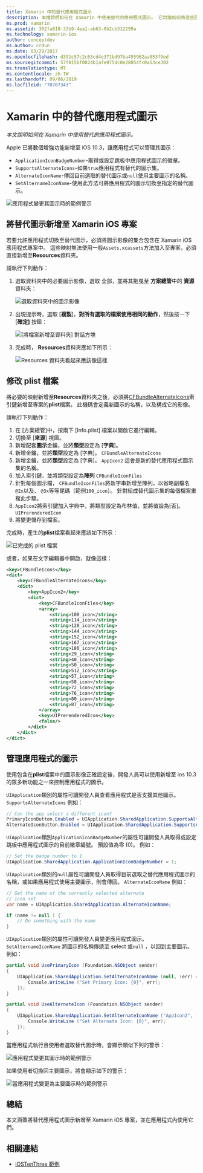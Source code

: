 ```yaml
---
title: Xamarin 中的替代應用程式圖示
description: 本檔說明如何在 Xamarin 中使用替代的應用程式圖示。 它討論如何將這些圖示新增至 Xamarin 專案、如何修改 plist 檔案，以及如何以程式設計方式管理應用程式的圖示。
ms.prod: xamarin
ms.assetid: 302fa818-33b9-4ea1-ab63-0b2cb312299a
ms.technology: xamarin-ios
author: conceptdev
ms.author: crdun
ms.date: 03/29/2017
ms.openlocfilehash: d391c57c2c63cd4e371bd97ba455962aa053f9ed
ms.sourcegitcommit: 57f815bf0024b1afe9754c0e28054fc0a53ce302
ms.translationtype: MT
ms.contentlocale: zh-TW
ms.lasthandoff: 09/06/2019
ms.locfileid: "70767343"
---
```

# <a name="alternate-app-icons-in-xamarinios"></a>Xamarin 中的替代應用程式圖示

_本文說明如何在 Xamarin 中使用替代的應用程式圖示。_

Apple 已將數個增強功能新增至 iOS 10.3，讓應用程式可以管理其圖示：

- `ApplicationIconBadgeNumber`-取得或設定跳板中應用程式圖示的徽章。
- `SupportsAlternateIcons`-如果`true`應用程式有替代的圖示集。
- `AlternateIconName`-傳回目前選取的替代圖示或`null`使用主要圖示的名稱。
- `SetAlternameIconName`-使用此方法可將應用程式的圖示切換至指定的替代圖示。

![](alternate-app-icons-images/icons04.png "應用程式變更其圖示時的範例警示")

<a name="Adding-Alternate-Icons" />

## <a name="adding-alternate-icons-to-a-xamarinios-project"></a>將替代圖示新增至 Xamarin iOS 專案

若要允許應用程式切換至替代圖示，必須將圖示影像的集合包含在 Xamarin iOS 應用程式專案中。 這些映射無法使用一般`Assets.xcassets`方法加入至專案，必須直接新增至**Resources**資料夾。

請執行下列動作：

1. 選取資料夾中的必要圖示影像，選取 全部，並將其拖曳至 **方案總管**中的 **資源** 資料夾：

    ![](alternate-app-icons-images/icons00.png "選取資料夾中的圖示影像")

2. 出現提示時，選取 [**複製**]，**對所有選取的檔案使用相同的動作**，然後按一下 [**確定]** 按鈕：

    ![](alternate-app-icons-images/icons02.png "[將檔案新增至資料夾] 對話方塊")

3. 完成時， **Resources**資料夾應如下所示：

    ![](alternate-app-icons-images/icons01.png "Resources 資料夾看起來應該像這樣")

<a name="Modifying-the-Info.plist-File" />

## <a name="modifying-the-infoplist-file"></a>修改 plist 檔案

將必要的映射新增至**Resources**資料夾之後，必須將[CFBundleAlternateIcons](https://developer.apple.com/library/content/documentation/General/Reference/InfoPlistKeyReference/Articles/CoreFoundationKeys.html#//apple_ref/doc/uid/TP40009249-SW13)索引鍵新增至專案的**plist**檔案。 此機碼會定義新圖示的名稱，以及構成它的影像。

請執行下列動作：

1. 在 [方案總管]中，按兩下 [Info.plist] 檔案以開啟它進行編輯。
2. 切換至 [**來源**] 視圖。
3. 新增配套**圖示**金鑰，並將**類型**設定為 [**字典**]。
4. 新增金鑰，並將**類型**設定為 [字典]。 `CFBundleAlternateIcons`
5. 新增金鑰，並將**類型**設定為 [字典]。 `AppIcon2` 這會是新的替代應用程式圖示集的名稱。
6. 加入索引鍵，並將類型設定為**陣列** `CFBundleIconFiles`
7. 針對每個圖示檔， `CFBundleIconFiles`將新字串新增至陣列，以省略副檔名`@2x`以及、 `@3x`等等尾碼（範例`100_icon`）。 針對組成替代圖示集的每個檔案重複此步驟。
8. `AppIcon2`將索引鍵加入字典中，將類型設定為布林值，並將值設為[否]。`UIPrerenderedIcon`
9. 將變更儲存到檔案。

完成時，產生的**plist**檔案看起來應該如下所示：

![](alternate-app-icons-images/icons03.png "已完成的 plist 檔案")

或者，如果在文字編輯器中開啟，就像這樣：

```xml
<key>CFBundleIcons</key>
<dict>
    <key>CFBundleAlternateIcons</key>
    <dict>
        <key>AppIcon2</key>
        <dict>
            <key>CFBundleIconFiles</key>
            <array>
                <string>100_icon</string>
                <string>114_icon</string>
                <string>120_icon</string>
                <string>144_icon</string>
                <string>152_icon</string>
                <string>167_icon</string>
                <string>180_icon</string>
                <string>29_icon</string>
                <string>40_icon</string>
                <string>50_icon</string>
                <string>512_icon</string>
                <string>57_icon</string>
                <string>58_icon</string>
                <string>72_icon</string>
                <string>76_icon</string>
                <string>80_icon</string>
                <string>87_icon</string>
            </array>
            <key>UIPrerenderedIcon</key>
            <false/>
        </dict>
    </dict>
</dict>
```

<a name="Managing-the-Apps-Icon" />

## <a name="managing-the-apps-icon"></a>管理應用程式的圖示 

使用包含在**plist**檔案中的圖示影像正確設定後，開發人員可以使用新增至 ios 10.3 的眾多新功能之一來控制應用程式的圖示。

`UIApplication`類別的屬性可讓開發人員查看應用程式是否支援其他圖示。 `SupportsAlternateIcons` 例如：

```csharp
// Can the app select a different icon?
PrimaryIconButton.Enabled = UIApplication.SharedApplication.SupportsAlternateIcons;
AlternateIconButton.Enabled = UIApplication.SharedApplication.SupportsAlternateIcons;
```

`UIApplication`類別`ApplicationIconBadgeNumber`的屬性可讓開發人員取得或設定跳板中應用程式圖示的目前徽章編號。 預設值為零 (0)。 例如：

```csharp
// Set the badge number to 1
UIApplication.SharedApplication.ApplicationIconBadgeNumber = 1;
```

`UIApplication`類別的`null`屬性可讓開發人員取得目前選取之替代應用程式圖示的名稱，或如果應用程式使用主要圖示，則會傳回。 `AlternateIconName` 例如：

```csharp
// Get the name of the currently selected alternate
// icon set
var name = UIApplication.SharedApplication.AlternateIconName;

if (name != null ) {
    // Do something with the name
}
```

`UIApplication`類別的屬性可讓開發人員變更應用程式圖示。 `SetAlternameIconName` 將圖示的名稱傳遞至 select 或`null` ，以回到主要圖示。 例如：

```csharp
partial void UsePrimaryIcon (Foundation.NSObject sender)
{
    UIApplication.SharedApplication.SetAlternateIconName (null, (err) => {
        Console.WriteLine ("Set Primary Icon: {0}", err);
    });
}

partial void UseAlternateIcon (Foundation.NSObject sender)
{
    UIApplication.SharedApplication.SetAlternateIconName ("AppIcon2", (err) => {
        Console.WriteLine ("Set Alternate Icon: {0}", err);
    });
}
```

當應用程式執行且使用者選取替代圖示時，會顯示類似下列的警示：

![](alternate-app-icons-images/icons04.png "應用程式變更其圖示時的範例警示")

如果使用者切換回主要圖示，將會顯示如下的警示：

![](alternate-app-icons-images/icons05.png "當應用程式變更為主要圖示時的範例警示")

<a name="Summary" />

## <a name="summary"></a>總結

本文涵蓋將替代應用程式圖示新增至 Xamarin iOS 專案，並在應用程式內使用它們。

## <a name="related-links"></a>相關連結

- [iOSTenThree 範例](https://docs.microsoft.com/samples/xamarin/ios-samples/ios10-iostenthree/)
